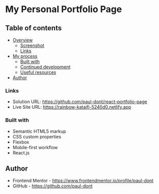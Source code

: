 # My Personal Portfolio Page

## Table of contents

- [Overview](#overview)
  - [Screenshot](#screenshot)
  - [Links](#links)
- [My process](#my-process)
  - [Built with](#built-with)
  - [Continued development](#continued-development)
  - [Useful resources](#useful-resources)
- [Author](#author)

### Links

- Solution URL: https://github.com/paul-dont/react-portfolio-page
- Live Site URL: https://rainbow-kataifi-5240d0.netlify.app

### Built with

- Semantic HTML5 markup
- CSS custom properties
- Flexbox
- Mobile-first workflow
- React.js

## Author

- Frontend Mentor - https://www.frontendmentor.io/profile/paul-dont
- GitHub - https://github.com/paul-dont
